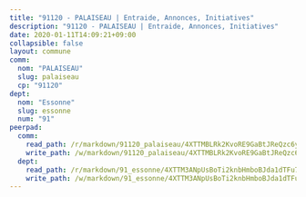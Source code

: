 ```yaml
---
title: "91120 - PALAISEAU | Entraide, Annonces, Initiatives"
description: "91120 - PALAISEAU | Entraide, Annonces, Initiatives"
date: 2020-01-11T14:09:21+09:00
collapsible: false
layout: commune
comm:
  nom: "PALAISEAU"
  slug: palaiseau
  cp: "91120"
dept:
  nom: "Essonne"
  slug: essonne
  num: "91"
peerpad:
  comm:
    read_path: /r/markdown/91120_palaiseau/4XTTMBLRk2KvoRE9GaBtJReQzc6yduGn78SpwTzZUsAtXnDLL
    write_path: /w/markdown/91120_palaiseau/4XTTMBLRk2KvoRE9GaBtJReQzc6yduGn78SpwTzZUsAtXnDLL-K3TgTn32FK2YhqbwfhS2P1tYHQEjge31LoLFCV5RrzdHoDqttZPf39r3sKJfNVuuSCTPQiLM7hepkHF4MvwQpZQTxEjU6dgzzCuRDEsrVBDyAMSM3m4Rr5oky49SXdPfHb3aYnEk
  dept:
    read_path: /r/markdown/91_essonne/4XTTM3ANpUsBoTi2knbHmboBJda1dTFu7ky8ZK9dB2RyMMfWF
    write_path: /w/markdown/91_essonne/4XTTM3ANpUsBoTi2knbHmboBJda1dTFu7ky8ZK9dB2RyMMfWF-K3TgUyWqeJSocSvH4aaj1ao8GVHVL7XNdUYQ4QUUeH9BAdnr24zoBJ2C3FCPvjfnNG6dyrzadtyfizxGKpMjZFU9wDjSpA4g6VtDcxL8iEmbLsyV9TFoF7XzgcRopbNZHgpYvcW3
---
```


